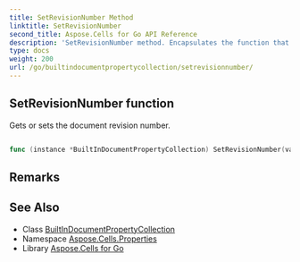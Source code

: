 ```yaml
---
title: SetRevisionNumber Method 
linktitle: SetRevisionNumber
second_title: Aspose.Cells for Go API Reference
description: 'SetRevisionNumber method. Encapsulates the function that represents setrevisionnumber in Go.'
type: docs
weight: 200
url: /go/builtindocumentpropertycollection/setrevisionnumber/
---
```


## SetRevisionNumber function

Gets or sets the document revision number.

```go

func (instance *BuiltInDocumentPropertyCollection) SetRevisionNumber(value string)  error

```

## Remarks


## See Also

* Class [BuiltInDocumentPropertyCollection](../)
* Namespace [Aspose.Cells.Properties](../../)
* Library [Aspose.Cells for Go](../../../)
